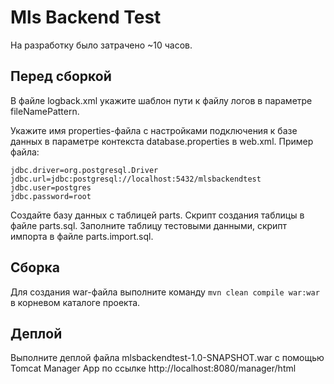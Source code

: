 # Mls Backend Test

На разработку было затрачено ~10 часов.

## Перед сборкой

В файле logback.xml укажите шаблон пути к файлу логов в параметре fileNamePattern.
 
Укажите имя properties-файла с настройками подключения к базе данных
в параметре контекста database.properties в web.xml. Пример файла:
```
jdbc.driver=org.postgresql.Driver
jdbc.url=jdbc:postgresql://localhost:5432/mlsbackendtest
jdbc.user=postgres
jdbc.password=root
```
Создайте базу данных с таблицей parts. Скрипт создания таблицы в файле parts.sql.
Заполните таблицу тестовыми данными, скрипт импорта в файле parts.import.sql.

## Сборка

Для создания war-файла выполните команду 
```mvn clean compile war:war``` в корневом каталоге проекта.

## Деплой

Выполните деплой файла mlsbackendtest-1.0-SNAPSHOT.war
с помощью Tomcat Manager App по ссылке http://localhost:8080/manager/html
